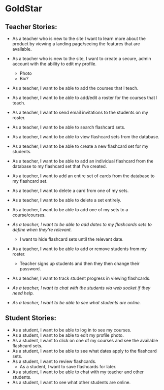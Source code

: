 # GoldStar

## Teacher Stories:

- As a teacher who is new to the site I want to learn more about the product by viewing a landing page/seeing the features that are available.
- As a teacher who is new to the site, I want to create a secure, admin account with the ability to edit my profile.
    - Photo
    - Bio?
- As a teacher, I want to be able to add the courses that I teach.
- As a teacher, I want to be able to add/edit a roster for the courses that I teach.
- As a teacher, I want to send email invitations to the students on my roster.

- As a teacher, I want to be able to search flashcard sets.
- As a teacher, I want to be able to view flashcard sets from the database.
- As a teacher, I want to be able to create a new flashcard set for my students.
- As a teacher, I want to be able to add an individual flashcard from the database to my flashcard set that I've created.
- As a teacher, I want to add an entire set of cards from the database to my flashcard set.
- As a teacher, I want to delete a card from one of my sets.
- As a teacher, I want to be able to delete a set entirely.
- As a teacher, I want to be able to add one of my sets to a course/courses.
- *As a teacher, I want to be able to add dates to my flashcards sets to define when they're relevant.*
    - I want to hide flashcard sets until the relevant date.

- As a teacher, I want to be able to add or remove students from my roster.
    - Teacher signs up students and then they then change their password.
- As a teacher, I want to track student progress in viewing flashcards.
- *As a teacher, I want to chat with the students via web socket if they need help.*
- *As a teacher, I want to be able to see what students are online.*

## Student Stories:

- As a student, I want to be able to log in to see my courses.
- As a student, I want to be able to edit my profile photo.
- As a student, I want to click on one of my courses and see the available flashcard sets.
- As a student, I want to be able to see what dates apply to the flashcard sets.
- As a student, I want to review flashcards.
    - As a student, I want to save flashcards for later.
- As a student, I want to be able to chat with my teacher and other students.
- As a student, I want to see what other students are online.
